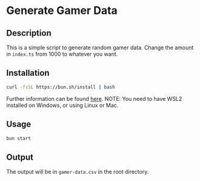 # Generate Gamer Data

## Description
This is a simple script to generate random gamer data.
Change the amount in `index.ts` from 1000 to whatever you want.

## Installation
```bash
curl -fsSL https://bun.sh/install | bash
```
Further information can be found [here](bun.sh).
NOTE: You need to have WSL2 installed on Windows, or using Linux or Mac.

## Usage
```bash
bun start
```

## Output
The output will be in `gamer-data.csv` in the root directory.
